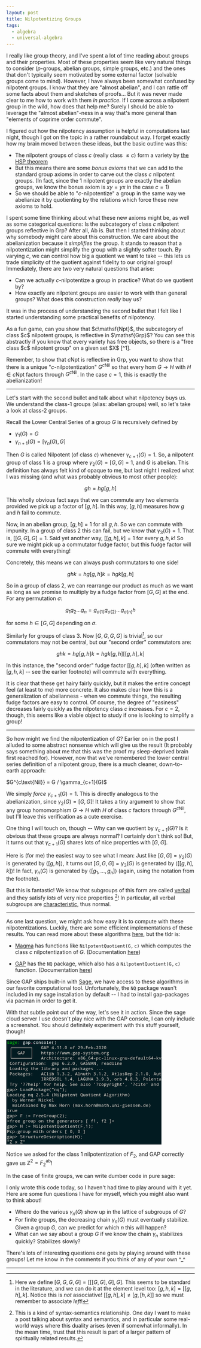 ```yaml
---
layout: post
title: Nilpotentizing Groups
tags:
  - algebra
  - universal-algebra
---
```


I really like group theory, and I've spent a lot of time reading about groups
and their properties. Most of these properties seem like very natural things
to consider ($p$-groups, abelian groups, simple groups, etc.) and the ones 
that don't typically seem motivated by some external factor 
(solvable groups come to mind). However, I have always been somewhat confused
by nilpotent groups. I know that they are "almost abelian", and I can rattle
off some facts about them and sketches of proofs... But it was never made 
clear to me how to work with them _in practice_. If I come across a nilpotent
group in the wild, how does that help me? Surely I should be able to leverage
the "almost abelian"-ness in a way that's more general than "elements of 
coprime order commute".

I figured out how the nilpotency assumption is helpful in computations last 
night, though I got on the topic in a rather roundabout way. I forget 
exactly how my brain moved between these ideas, but the basic outline was
this:

 - The nilpotent groups of class $c$ (really class $\leq c$) form a variety
      by [the HSP theorem](https://en.wikipedia.org/wiki/Variety_(universal_algebra)#Birkhoff's_theorem)
 - But this means there are some _bonus axioms_ that we can add to the standard
      group axioms in order to carve out the class $c$ nilpotent groups.
      (In fact, since the $1$ nilpotent groups are exactly the abelian groups,
      we know the bonus axiom is $xy=yx$ in the case $c=1$)
 - So we should be able to "$c$-nilpotentize" a group in the same way we abelianize 
      it by quotienting by the relations which force these new axioms to hold.

I spent some time thinking about what these new axioms might be, as well as
some categorical questions: Is the subcategory of class $c$ nilpotent groups
reflective in $\mathsf{Grp}$? After all, $\mathsf{Ab}$ is. But then I started
thinking about why somebody might care about this construction. We care about
the abelianization because it _simplifies_ the group. It stands to reason that
a nilpotentization might simplify the group with a slightly softer touch. 
By varying $c$, we can control how big a quotient we want to take -- this
lets us trade simplicity of the quotient against fidelity to our original group!
Immediately, there are two very natural questions that arise:

 - Can we actually $c$-nilpotentize a group in practice? What do we quotient by?
 - How exactly are nilpotent groups are easier to work with than general groups? 
    What does this construction _really_ buy us?

It was in the process of understanding the second bullet that I felt like
I started understanding some practical benefits of nilpotency. 

<div class="boxed" markdown=1>
  As a fun game, can you show that $c\mathsf{Npt}$, the subcategory
  of class $c$ nilpotent groups, is reflective in $\mathsf{Grp}$? You 
  can see this abstractly if you know that every variety has free objects,
  so there is a "free class $c$ nilpotent group" on a given set $X$ [^1].

  Remember, to show that $c\mathsf{Npt}$ is reflective in $\mathsf{Grp}$, 
  you want to show that there is a unique "$c$-nilpotentization" $G^{c\text{Nil}}$
  so that every hom $G \to H$ with $H \in c\mathsf{Npt}$ factors through 
  $G^{c\text{Nil}}$. In the case $c=1$, this is exactly the abelianization!
</div>

---

Let's start with the second bullet and talk about what nilpotency buys us.
We understand the class-$1$ groups (alias: abelian groups) well, so let's 
take a look at class-$2$ groups. 

Recall the <span class="defn">Lower Central Series</span> of a group $G$ 
is recursively defined by 

 - $\gamma_1(G) = G$
 - $\gamma_{n+1}(G) = [\gamma_n(G),G]$

Then $G$ is called <span class="defn">Nilpotent</span> (of class $c$) whenever
$\gamma_{c+1}(G) = 1$. So, a nilpotent group of class $1$ is a group where
$\gamma_2(G) = [G,G] = 1$, and $G$ is abelian. This definition has always felt
kind of opaque to me, but last night I realized what I was missing 
(and what was probably obvious to most other people):

$$gh = hg[g,h]$$

This wholly obvious fact says that we can commute any two elements provided
we pick up a factor of $[g,h]$. In this way, $[g,h]$ measures how $g$ and $h$
fail to commute.

Now, in an abelian group, $[g,h] = 1$ for all $g,h$. So we can commute with
impunity. In a group of class $2$ this can fail, but we know that
$\gamma_3(G) = 1$. That is, $[[G,G],G] = 1$. Said yet another way, $[[g,h],k] = 1$
for every $g,h,k$! So sure we might pick up a commutator fudge factor, but 
this fudge factor will commute with everything!

Concretely, this means we can always push commutators to one side!

$$ghk = hg[g,h]k = hgk[g,h]$$

So in a group of class $2$, we can rearrange our product as much as we want
as long as we promise to multiply by a fudge factor from $[G,G]$ at the end.
For any permutation $\sigma$:

$$g_1 g_2 \ldots g_n = g_{\sigma(1)} g_{\sigma(2)} \ldots g_{\sigma(n)} h$$

for some $h \in [G,G]$ depending on $\sigma$.

Similarly for groups of class $3$. Now $[G,G,G,G]$ is trivial[^2], so
our commutators may not be central, but our "second order" commutators are:

$$ghk = hg[g,h]k = hgk[g,h][[g,h],k]$$

In this instance, the "second order" fudge factor $[[g,h],k]$ 
(often written as $[g,h,k]$ -- see the earlier footnote) will commute
with everything.

It is clear that these get hairy fairly quickly, but it makes the entire
concept feel (at least to me) more concrete. It also makes clear how this
is a generalization of abelianness - when we commute things, the resulting
fudge factors are easy to control. Of course, the degree of "easiness"
decreases fairly quickly as the nilpotency class $c$ increases. For $c=2$,
though, this seems like a viable object to study if one is looking to
simplify a group!

---

So how might we find the nilpotentization of $G$? Earlier on in the 
post I alluded to some abstract nonsense which will give us the result
(It probably says something about me that this was the proof my sleep-deprived
brain first reached for). However, now that we've remembered the 
lower central series definition of a nilpotent group, there is a much cleaner,
down-to-earth approach:

<div class="boxed" markdown=1>
  $G^{c\text{Nil}} = G / \gamma_{c+1}(G)$
</div>

We simply _force_ $\gamma_{c+1}(G) = 1$. This is directly analogous to the
abelianization, since $\gamma_2(G) = [G,G]$! It takes a tiny argument to 
show that any group homomorphism $G \to H$ with $H$ of class $c$ factors
through $G^{c\text{Nil}}$, but I'll leave this verification as a cute exercise.

One thing I will touch on, though -- Why can we quotient by $\gamma_{c+1}(G)$?
Is it obvious that these groups are always normal? I certainly don't think so!
But, it turns out that $\gamma_{c+1}(G)$ shares lots of nice properties with $[G,G]$.

Here is (for me) the easiest way to see what I mean: Just like 
$[G,G] = \gamma_2(G)$ is generated by $\langle [g,h] \rangle$, it turns out
$[G,G,G] = \gamma_3(G)$ is generated by $\langle [[g,h],k] \rangle$! 
In fact, $\gamma_{n}(G)$ is generated by $\langle [g_1, \ldots, g_n] \rangle$
(again, using the notation from the footnote). 

But this is fantastic! We know that subgroups of this form are called
[verbal](https://groupprops.subwiki.org/wiki/Verbal_subgroup) and they 
satisfy _lots_ of very nice properties [^3]! In particular, all verbal
subgroups are 
[characteristic](https://en.wikipedia.org/wiki/Characteristic_subgroup), 
thus normal.

---

As one last question, we might ask how easy it is to compute with these
nilpotentizations. Luckily, there are some efficient implementations of these results.
You can read more about these algorithms [here](https://math.stackexchange.com/questions/3258639/nilpotent-quotient-algorithm),
but the tldr is:

 - [Magma](http://magma.maths.usyd.edu.au/magma/) has functions like 
      $\mathtt{NilpotentQuotient(G,c)}$ which computes the class $c$ 
      nilpotentization of $G$. 
      (Documentation [here](https://magma.maths.usyd.edu.au/magma/handbook/text/831#9446))

 - [GAP](https://www.gap-system.org/) has the $\mathtt{NQ}$ package, which also
      has a $\mathtt{NilpotentQuotient(G,c)}$ function.
      (Documentation [here](https://www.gap-system.org/Packages/nq.html))

Since GAP ships built-in with [Sage](https://www.sagemath.org/), we have access
to these algorithms in our favorite computational tool. Unfortunately,
the $\mathtt{NQ}$ package wasn't included in my sage installation by default --
I had to install gap-packages via pacman in order to get it.

With that subtle point out of the way, let's see it in action. 
Since the sage cloud server I use doesn't play nice with the GAP console,
I can only include a screenshot. You should definitely experiment with this
stuff yourself, though!

![Some GAP code running inside of sage](/assets/images/nilpotentizing-groups/sage-out.png)

Notice we asked for the class $1$ nilpotentization of $F_2$, and GAP
correctly gave us $\mathbb{Z}^2 = F_2^\text{ab}$! 

In the case of finite groups, we can write dumber code in pure sage:


<div class="linked_auto">
<script type="text/x-sage">
from itertools import combinations_with_replacement

def Nilpotentize(G,c):
    """
    Return the nilpotent quotient of class c.
    
    Only works for finite groups G!
    """
    def iterated_commutator(gs):
        """
        computes [g1, g2, ... gn] from a list gs
        """
        comm = gs[0]
        for g in gs[1:]:
            comm = comm.inverse() * g.inverse() * comm * g
        return comm
    
    # Get the subgroup generated by the iterated commutators
    toKill = G.subgroup([iterated_commutator(gs) for gs in combinations_with_replacement(G.list(),c+1)])

    return G.quotient(toKill)
</script>
</div>


I only wrote this code today, so I haven't had time to play around with it yet.
Here are some fun questions I have for myself, which you might also want to
think about!

 - Where do the various $\gamma_n(G)$ show up in the lattice of subgroups of $G$?
 - For finite groups, the decreasing chain $\gamma_n(G)$ must eventually stabilize. 
    Given a group $G$, can we predict for which $n$ this will happen?
 - What can we say about a group $G$ if we know the chain $\gamma_n$ stabilizes quickly? Stabilizes slowly?

There's lots of interesting questions one gets by playing around with these groups!
Let me know in the comments if you think of any of your own ^_^

---

[^1]: 
    Free nilpotent groups seem to be well studied, and fairly complicated! 
    This is one excellent example of abstract nonsense providing the existence
    of a free object whose combinatorial description is... unpleasant.
    You can read Terry Tao's description of them
    [here](https://terrytao.wordpress.com/2009/12/21/the-free-nilpotent-group/).

[^2]:
    Here we define $[G,G,G,G] = [[[G,G],G],G]$. This seems to be standard 
    in the literature, and we can do it at the element level too:
    $[g,h,k] = [[g,h],k]$. Notice this is _not_ associative! 
    $[[g,h],k] \neq [g,[h,k]]$ so we must remember to associate _left_!

[^3]:
    This is a kind of syntax-semantics relationship. 
    One day I want to make a post talking about syntax and semantics, 
    and in particular some real-world ways where this duality arises
    (even if somewhat informally). In the mean time, trust that this
    result is part of a larger pattern of spiritually related results.
